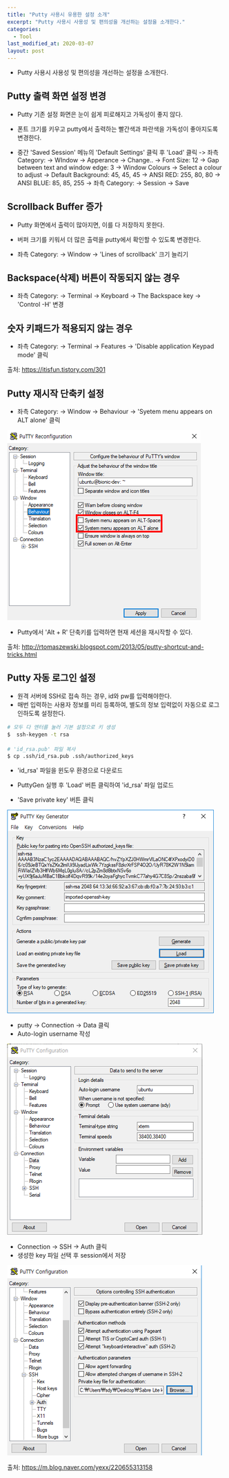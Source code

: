 ```yaml
---
title: "Putty 사용시 유용한 설정 소개"
excerpt: "Putty 사용시 사용성 및 편의성을 개선하는 설정을 소개한다."
categories:
  - Tool
last_modified_at: 2020-03-07
layout: post
---
```

- Putty 사용시 사용성 및 편의성을 개선하는 설정을 소개한다.



## Putty 출력 화면 설정 변경
- Putty 기존 설정 화면은 눈이 쉽게 피로해지고 가독성이 좋지 않다.
- 폰트 크기를 키우고 putty에서 출력하는 빨간색과 파란색을 가독성이 좋아지도록 변경한다.

- 중간 'Saved Session' 메뉴의 'Default Settings' 클릭 후 'Load' 클릭
-> 좌측 Category:
-> WIndow
-> Apperance
-> Change..
-> Font Size: 12
-> Gap between text and window edge: 3
-> Window Colours
-> Select a colour to adjust
-> Default Background: 45, 45, 45
-> ANSI RED: 255, 80, 80
-> ANSI BLUE: 85, 85, 255
-> 좌측 Category:
-> Session
-> Save



## Scrollback Buffer 증가
- Putty 화면에서 출력이 많아지면, 이를 다 저장하지 못한다.
- 버퍼 크기를 키워서 더 많은 출력을 putty에서 확인할 수 있도록 변경한다.

- 좌측 Category: -> Window -> 'Lines of scrollback' 크기 늘리기



## Backspace(삭제) 버튼이 작동되지 않는 경우
- 좌측 Category: -> Terminal -> Keyboard -> The Backspace key -> 'Control -H' 변경



## 숫자 키패드가 적용되지 않는 경우
- 좌측 Category: -> Terminal -> Features -> 'Disable application Keypad mode' 클릭

출처: <https://itisfun.tistory.com/301>



## Putty 재시작 단축키 설정
- 좌측 Category: -> Window -> Behaviour -> 'Syetem menu appears on ALT alone' 클릭

![image](/assets/img/2020-03-07-Putty1/image1.png)

- Putty에서 'Alt + R' 단축키를 입력하면 현재 세션을 재시작할 수 있다.

출처: <http://rtomaszewski.blogspot.com/2013/05/putty-shortcut-and-tricks.html>



## Putty 자동 로그인 설정
- 원격 서버에 SSH로 접속 하는 경우, id와 pw를 입력해야한다.
- 매번 입력하는 사용자 정보를 미리 등록하여, 별도의 정보 입력없이 자동으로 로그인하도록 설정한다.

```bash
# 모두 다 엔터를 눌러 기본 설정으로 키 생성
$  ssh-keygen -t rsa

# 'id_rsa.pub' 파일 복사
$ cp .ssh/id_rsa.pub .ssh/authorized_keys
```

- 'id_rsa' 파일을 윈도우 환경으로 다운로드

- PuttyGen 실행 후 'Load' 버튼 클릭하여 'id_rsa' 파일 업로드
- 'Save private key' 버튼 클릭

![image](/assets/img/2020-03-07-Putty1/image2.png)

- putty -> Connection -> Data 클릭
- Auto-login username 작성

![image](/assets/img/2020-03-07-Putty1/image3.png)


- Connection -> SSH -> Auth 클릭
- 생성한 key 파일 선택 후 session에서 저장

![image](/assets/img/2020-03-07-Putty1/image4.png)

출처: <https://m.blog.naver.com/yexx/220655313158>
